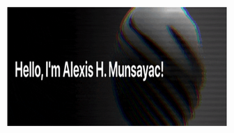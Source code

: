 
<a href="https://lxsmnsyc.now.sh">
  <img width="1000" height="273" src="https://raw.githubusercontent.com/LXSMNSYC/LXSMNSYC/master/banner.gif" />                             
</a>
